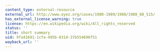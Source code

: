 ```yaml
---
content_type: external-resource
external_url: http://www.oyez.org/cases/1980-1989/1988/1988_88_515/
has_external_license_warning: true
license: https://en.wikipedia.org/wiki/All_rights_reserved
status: ''
title: short summary
uid: 9fa41691-1cfa-495b-831d-37b554696f51
wayback_url: ''
---
```

